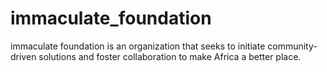 # immaculate_foundation
immaculate foundation is an organization that seeks to initiate community-driven solutions and foster collaboration to make Africa a better place.
